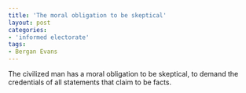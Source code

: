 ```yaml
---
title: 'The moral obligation to be skeptical'
layout: post
categories:
- 'informed electorate'
tags:
- Bergan Evans
---
```


The civilized man has a moral obligation to be skeptical, to demand the credentials of all statements that claim to be facts.